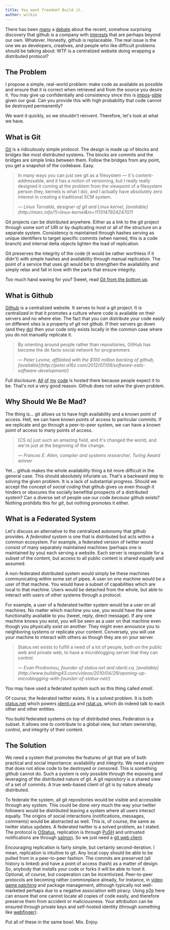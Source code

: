 ```yaml
---
title: You want freedom? Build it.
author: wilkie
---
```


There has been [many](http://bytbox.net/blog/2012/08/leaving-github.html) a [debate](http://news.ycombinator.com/item?id=4220353) about the recent, somehow surprising discovery that github is a company with [interests](http://peter.a16z.com/2012/07/09/software-eats-software-development/) that are perhaps beyond our own. Whatever. Honestly, github is replaceable. The real issue is the one we as developers, creatives, and people who like difficult problems should be talking about: WTF is a centralized website doing wrapping a distributed protocol?

## The Problem

I propose a simple, real-world problem: make code as available as possible and ensure that it is correct when retrieved and from the source you desire it. You may give up confidentially and consistency since this is [impos](http://en.wikipedia.org/wiki/Information_security)-[sible](http://en.wikipedia.org/wiki/CAP_theorem) given our goal. Can you provide this with high probability that code cannot be destroyed permanently?

We want it quickly, so we shouldn't reinvent. Therefore, let's look at what we have.

## What is Git

[Git](http://git-scm.com/) is a ridiculously simple protocol. The design is made up of blocks and bridges like most distributed systems. The blocks are commits and the bridges are simple links between them. Follow the bridges from any point, you get a snapshot of the codebase. Easy.

> In many ways you can just see git as a filesystem — it's content-addressable, and it has a notion of versioning, but I really really designed it coming at the problem from the viewpoint of a filesystem person (hey, kernels is what I do), and I actually have absolutely zero interest in creating a traditional SCM system.
> <div class="citation">&mdash; <cite>Linus Torvalds, designer of git and Linux kernel, [available](http://marc.info/?l=linux-kernel&m=111314792424707)</cite></div>

Git projects can be distributed anywhere. Either as a link to the git project through some sort of URI or by duplicating most or all of the structure on a separate system. Consistency is maintained through hashes serving as unique identifiers to target specific commits (when named, this is a code branch) and internal delta objects lighten the load of replication.

Git preserves the integrity of the code (it would be rather worthless if it didn't) with simple hashes and availability through manual replication. The point of a service that uses git would be to strengthen the availability and simply relax and fall in love with the parts that ensure integrity.

Too much hand waving for you? Sweet, read [Git from the bottom up](http://ftp.newartisans.com/pub/git.from.bottom.up.pdf).

## What is Github

[Github](http://github.com) is a centralized website. It serves to host a git project. It is centralized in that it promotes a culture where code is available on their servers and no where else. The fact that you _can_ distribute your code easily on different sites is a property of _git_ not github. If their servers go down (and they [do](https://github.com/blog/744-today-s-outage)) then your code only exists locally in the common case where you do not manually replicate it.

> By orienting around people rather than repositories, GitHub has become the de facto social network for programmers
> <div class="citation">&mdash; <cite>Peter Levine, affiliated with the $100 million backing of github, [available](http://peter.a16z.com/2012/07/09/software-eats-software-development/)</cite></div>

Full disclosure: [All](https://github.com/wilkie) [of](https://github.com/hotsh) [my](https://github.com/xomboverlord) [code](https://github.com/djehuty) is hosted there because people expect it to be. That's not a very good reason. Github does not solve the given problem.

## Why Should We Be Mad?

The thing is... git allows us to have high availability and a known point of access. Hell, we can have known points of access to particular commits. If we replicate and go through a peer-to-peer system, we can have a known point of access to many points of access.

> [CS is] just such an amazing field, and it's changed the world, and we're just at the beginning of the change.
> <div class="citation">&mdash; <cite>Frances E. Allen, compiler and systems researcher, Turing Award winner</cite></div>


Yet... github makes the whole availability thing a bit more difficult in the general case. This should absolutely infuriate us. That's a backward step to solving the given problem. It is a lack of substantial progress. Should we accept the concept of _social coding_ that github gives us even though it hinders or obscures the socially benefitial prospects of a distributed system? Can a diverse set of people use our code _because_ github exists? Nothing prohibits this for _git_, but nothing promotes it either.

## What is a Federated System

Let's discuss an alternative to the centralized autonomy that github provides. A _federated system_ is one that is distributed but acts within a common ecosystem. For example, a federated version of twitter would consist of many separately maintained machines (perhaps one is maintained by you) each serving a website. Each server is responsible for a subset of the content, but access to all public content is shared equally and assumed.

A non-federated distributed system would simply be these machines communicating within some set of pipes. A user on one machine would be a user of that machine. You would have a subset of capabilities which are local to that machine. Users would be detached from the whole, but able to interact with users of other systems through a protocol.

For example, a user of a federated twitter system would be a user on all machines. No matter which machine you use, you would have the same functionality available to you (tweet, reply, direct message). If any one machine knows you exist, you will be seen as a user on that machine even though you physically _exist_ on another. They might even announce you to neighboring systems or replicate your content. Conversely, you will use your machine to interact with others as though they are on your server.

> Status.net exists to fulfill a need of a lot of people, both on the public web and private web, to have a microblogging server that they can control.
> <div class="citation">&mdash; <cite>Evan Prodromou, founder of status.net and identi.ca, [available](http://www.building43.com/videos/2010/04/29/opening-up-microblogging-with-founder-of-status-net/)</cite></div>

You may have used a federated system such as this thing called _email_.

Of course, the federated twitter exists. It is a solved problem. It is both [status.net](http://status.net) which powers [identi.ca](https://identi.ca) and [rstat.us](https://rstat.us), which do indeed talk to each other and other entities.

You build federated systems on top of distributed ones. Federation is a subset. It allows one to contribute to a global view, but retain ownership, control, and integrity of their content.

## The Solution

We need a system that promotes the features of git that are of both practical and social importance: availability and integrity. We need a system that does not allow code to be destroyed or censored. This is something github cannot do. Such a system is only possible through the exposing and leveraging of the distributed nature of git. A git repository is a shared view of a set of commits. A true web-based client of git is by nature already distributed.

To federate the system, all git repositories would be visible and accessible through any system. This could be done very much the way your twitter followers would be distributed leaving a system where all users interact equally. The origins of social interactions (notifications, messages, comments) would be abstracted as well. This is, of course, the same as twitter status updates. A federated twitter is a solved problem, as I stated. The protocol is [OStatus](http://ostatus.org/sites/default/files/ostatus-1.0-draft-2-specification.html), replication is through [PuSH](https://code.google.com/p/pubsubhubbub/) and untrusted notifications are through [salmon](http://salmon-protocol.googlecode.com/svn/trunk/draft-panzer-salmon-00.html). So we just need a [git web client](https://github.com/gitlabhq/gitlabhq/).

Encouraging replication is fairly simple, but certainly second-iteration. I mean, replication is intuitive to git. Any local copy should be able to be pulled from in a peer-to-peer fashion. The commits are preserved (all history is linked) and have a point of access (hash) as a matter of design. So, anybody that installs your code or forks it will be able to host it. Optional, of course, but cooperation can be incentivized. Peer-to-peer protocols are becoming rather commonplace already, for instance, in [video game patching](http://en.wikipedia.org/wiki/BitTorrent#Software) and package management, although typically not well-marketed perhaps due to a negative association with piracy. Using p2p here can ensure that one cannot locate all copies of code easily, and therefore preserve them from accident or maliciousness. Your attribution can be ensured through private keys and self-hosted identity (through something like [webfinger](http://code.google.com/p/webfinger/)).

Put all of these in the same bowl. Mix. Enjoy.
